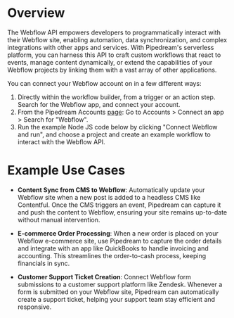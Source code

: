 # Overview

The Webflow API empowers developers to programmatically interact with their Webflow site, enabling automation, data synchronization, and complex integrations with other apps and services. With Pipedream's serverless platform, you can harness this API to craft custom workflows that react to events, manage content dynamically, or extend the capabilities of your Webflow projects by linking them with a vast array of other applications.

You can connect your Webflow account on in a few different ways:
1. Directly within the workflow builder, from a trigger or an action step. Search for the Webflow app, and connect your account.
2. From the Pipedream Accounts [page](https://pipedream.com/accounts): Go to Accounts > Connect an app > Search for "Webflow".
3. Run the example Node JS code below by clicking "Connect Webflow and run", and choose a project and create an example workflow to interact with the Webflow API.

# Example Use Cases

- **Content Sync from CMS to Webflow**: Automatically update your Webflow site when a new post is added to a headless CMS like Contentful. Once the CMS triggers an event, Pipedream can capture it and push the content to Webflow, ensuring your site remains up-to-date without manual intervention.

- **E-commerce Order Processing**: When a new order is placed on your Webflow e-commerce site, use Pipedream to capture the order details and integrate with an app like QuickBooks to handle invoicing and accounting. This streamlines the order-to-cash process, keeping financials in sync.

- **Customer Support Ticket Creation**: Connect Webflow form submissions to a customer support platform like Zendesk. Whenever a form is submitted on your Webflow site, Pipedream can automatically create a support ticket, helping your support team stay efficient and responsive.
